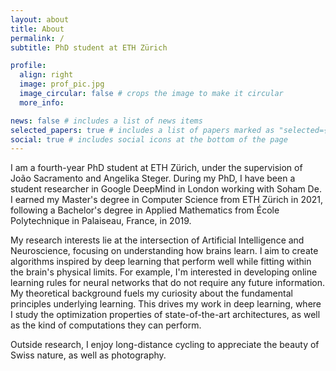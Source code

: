 ```yaml
---
layout: about
title: About
permalink: /
subtitle: PhD student at ETH Zürich

profile:
  align: right
  image: prof_pic.jpg
  image_circular: false # crops the image to make it circular
  more_info:

news: false # includes a list of news items
selected_papers: true # includes a list of papers marked as "selected={true}"
social: true # includes social icons at the bottom of the page
---
```


I am a fourth-year PhD student at ETH Zürich, under the supervision of João Sacramento and Angelika Steger. During my PhD, I have been a student researcher in Google DeepMind in London working with Soham De. I earned my Master's degree in Computer Science from ETH Zürich in 2021, following a Bachelor's degree in Applied Mathematics from École Polytechnique in Palaiseau, France, in 2019.

My research interests lie at the intersection of Artificial Intelligence and Neuroscience, focusing on understanding how brains learn. I aim to create algorithms inspired by deep learning that perform well while fitting within the brain's physical limits. For example, I'm interested in developing online learning rules for neural networks that do not require any future information. My theoretical background fuels my curiosity about the fundamental principles underlying learning. This drives my work in deep learning, where I study the optimization properties of state-of-the-art architectures, as well as the kind of computations they can perform.

Outside research, I enjoy long-distance cycling to appreciate the beauty of Swiss nature, as well as photography.

<br/>
<br/>
